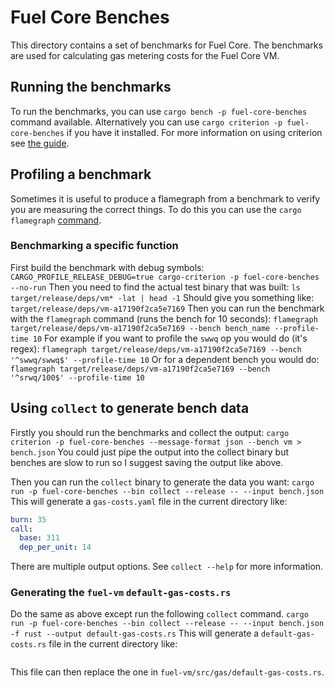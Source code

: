 # Fuel Core Benches
This directory contains a set of benchmarks for Fuel Core. The benchmarks are
used for calculating gas metering costs for the Fuel Core VM.

## Running the benchmarks
To run the benchmarks, you can use `cargo bench -p fuel-core-benches` command available.
Alternatively you can use `cargo criterion -p fuel-core-benches` if you have it installed.
For more information on using criterion see [the guide](https://bheisler.github.io/criterion.rs/book/).

## Profiling a benchmark
Sometimes it is useful to produce a flamegraph from a benchmark to verify
you are measuring the correct things.
To do this you can use the `cargo flamegraph` [command](https://github.com/flamegraph-rs/flamegraph).

### Benchmarking a specific function
First build the benchmark with debug symbols:
`CARGO_PROFILE_RELEASE_DEBUG=true cargo-criterion -p fuel-core-benches --no-run`
Then you need to find the actual test binary that was built:
`ls target/release/deps/vm* -lat | head -1`
Should give you something like:
`target/release/deps/vm-a17190f2ca5e7169`
Then you can run the benchmark with the `flamegraph` command (runs the bench for 10 seconds):
`flamegraph target/release/deps/vm-a17190f2ca5e7169 --bench bench_name --profile-time 10`
For example if you want to profile the `swwq` op you would do (it's regex):
`flamegraph target/release/deps/vm-a17190f2ca5e7169 --bench '^swwq/swwq$' --profile-time 10`
Or for a dependent bench you would do:
`flamegraph target/release/deps/vm-a17190f2ca5e7169 --bench '^srwq/100$' --profile-time 10`

## Using `collect` to generate bench data
Firstly you should run the benchmarks and collect the output:
`cargo criterion -p fuel-core-benches --message-format json --bench vm > bench.json`
You could just pipe the output into the collect binary but benches are slow to run
so I suggest saving the output like above.

Then you can run the `collect` binary to generate the data you want:
`cargo run -p fuel-core-benches --bin collect --release -- --input bench.json`
This will generate a `gas-costs.yaml` file in the current directory like:
```yaml
burn: 35
call:
  base: 311
  dep_per_unit: 14
```
There are multiple output options. See `collect --help` for more information.

### Generating the `fuel-vm` `default-gas-costs.rs`
Do the same as above except run the following `collect` command.
`cargo run -p fuel-core-benches --bin collect --release -- --input bench.json -f rust --output default-gas-costs.rs`
This will generate a `default-gas-costs.rs` file in the current directory like:
```rust
```

This file can then replace the one in `fuel-vm/src/gas/default-gas-costs.rs`.